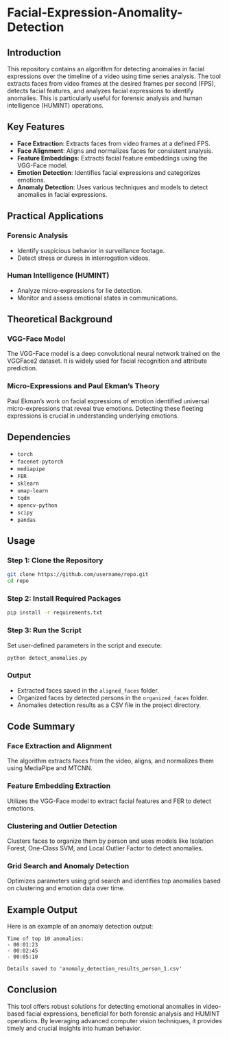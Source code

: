 # Facial-Expression-Anomality-Detection

## Introduction
This repository contains an algorithm for detecting anomalies in facial expressions over the timeline of a video using time series analysis. The tool extracts faces from video frames at the desired frames per second (FPS), detects facial features, and analyzes facial expressions to identify anomalies. This is particularly useful for forensic analysis and human intelligence (HUMINT) operations.

## Key Features
- **Face Extraction**: Extracts faces from video frames at a defined FPS.
- **Face Alignment**: Aligns and normalizes faces for consistent analysis.
- **Feature Embeddings**: Extracts facial feature embeddings using the VGG-Face model.
- **Emotion Detection**: Identifies facial expressions and categorizes emotions.
- **Anomaly Detection**: Uses various techniques and models to detect anomalies in facial expressions.

## Practical Applications
### Forensic Analysis
- Identify suspicious behavior in surveillance footage.
- Detect stress or duress in interrogation videos.

### Human Intelligence (HUMINT)
- Analyze micro-expressions for lie detection.
- Monitor and assess emotional states in communications.

## Theoretical Background

### VGG-Face Model
The VGG-Face model is a deep convolutional neural network trained on the VGGFace2 dataset. It is widely used for facial recognition and attribute prediction. 

### Micro-Expressions and Paul Ekman’s Theory
Paul Ekman’s work on facial expressions of emotion identified universal micro-expressions that reveal true emotions. Detecting these fleeting expressions is crucial in understanding underlying emotions.

## Dependencies
- `torch`
- `facenet-pytorch`
- `mediapipe`
- `FER`
- `sklearn`
- `umap-learn`
- `tqdm`
- `opencv-python`
- `scipy`
- `pandas`

## Usage
### Step 1: Clone the Repository
```bash
git clone https://github.com/username/repo.git
cd repo
```

### Step 2: Install Required Packages
```bash
pip install -r requirements.txt
```

### Step 3: Run the Script
Set user-defined parameters in the script and execute:
```python
python detect_anomalies.py
```

### Output
- Extracted faces saved in the `aligned_faces` folder.
- Organized faces by detected persons in the `organized_faces` folder.
- Anomalies detection results as a CSV file in the project directory.

## Code Summary
### Face Extraction and Alignment
The algorithm extracts faces from the video, aligns, and normalizes them using MediaPipe and MTCNN.

### Feature Embedding Extraction
Utilizes the VGG-Face model to extract facial features and FER to detect emotions.

### Clustering and Outlier Detection
Clusters faces to organize them by person and uses models like Isolation Forest, One-Class SVM, and Local Outlier Factor to detect anomalies.

### Grid Search and Anomaly Detection
Optimizes parameters using grid search and identifies top anomalies based on clustering and emotion data over time.

## Example Output
Here is an example of an anomaly detection output:
```
Time of top 10 anomalies:
- 00:01:23
- 00:02:45
- 00:05:10

Details saved to 'anomaly_detection_results_person_1.csv'
```

## Conclusion
This tool offers robust solutions for detecting emotional anomalies in video-based facial expressions, beneficial for both forensic analysis and HUMINT operations. By leveraging advanced computer vision techniques, it provides timely and crucial insights into human behavior.
